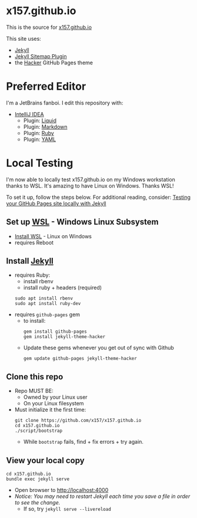 # x157.github.io

This is the source for [x157.github.io](https://x157.github.io)

This site uses:

- [Jekyll](https://jekyllrb.com/)
- [Jekyll Sitemap Plugin](https://github.com/jekyll/jekyll-sitemap)
- the [Hacker](https://github.com/pages-themes/hacker) GitHub Pages theme


# Preferred Editor

I'm a JetBrains fanboi.  I edit this repository with:

- [IntelliJ IDEA](https://www.jetbrains.com/idea/)
  - Plugin: [Liquid](https://plugins.jetbrains.com/plugin/14388-liquid)
  - Plugin: [Markdown](https://plugins.jetbrains.com/plugin/7793-markdown)
  - Plugin: [Ruby](https://plugins.jetbrains.com/plugin/1293-ruby)
  - Plugin: [YAML](https://plugins.jetbrains.com/plugin/13126-yaml)

# Local Testing

I'm now able to locally test x157.github.io on my Windows workstation thanks to WSL.  It's amazing to have Linux on Windows.  Thanks WSL!

To set it up, follow the steps below.  For additional reading, consider: [Testing your GitHub Pages site locally with Jekyll](https://docs.github.com/en/pages/setting-up-a-github-pages-site-with-jekyll/testing-your-github-pages-site-locally-with-jekyll)


## Set up [WSL](https://docs.microsoft.com/en-us/windows/wsl/setup/environment) - Windows Linux Subsystem
- [Install WSL](https://docs.microsoft.com/en-us/windows/wsl/setup/environment) - Linux on Windows
- requires Reboot

## Install [Jekyll](https://jekyllrb.com/docs/)
- requires Ruby:
  - install rbenv
  - install ruby + headers (required)
  ```shell
  sudo apt install rbenv
  sudo apt install ruby-dev
  ```
- requires `github-pages` gem
  - to install:
    ```shell
    gem install github-pages
    gem install jekyll-theme-hacker
    ```
  - Update these gems whenever you get out of sync with Github
    ```shell
    gem update github-pages jekyll-theme-hacker
    ```

## Clone this repo
- Repo MUST BE:
  - Owned by your Linux user
  - On your Linux filesystem
- Must initialize it the first time:
  ```shell
  git clone https://github.com/x157/x157.github.io
  cd x157.github.io
  ./script/bootstrap
  ```
  - While `bootstrap` fails, find + fix errors + try again.

## View your local copy
```shell
cd x157.github.io
bundle exec jekyll serve
```
- Open browser to [http://localhost:4000](http://localhost:4000)
- *Notice: You may need to restart Jekyll each time you save a file in order to see the change.*
  - If so, try `jekyll serve --livereload`
